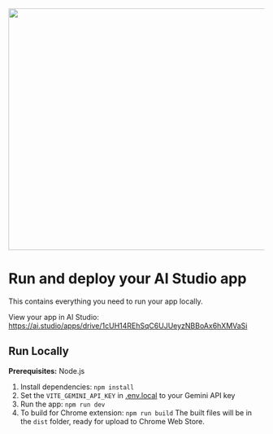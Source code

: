 <div align="center">
<img width="1200" height="475" alt="GHBanner" src="https://github.com/user-attachments/assets/0aa67016-6eaf-458a-adb2-6e31a0763ed6" />
</div>

# Run and deploy your AI Studio app

This contains everything you need to run your app locally.

View your app in AI Studio: https://ai.studio/apps/drive/1cUH14REhSqC6UJUeyzNBBoAx6hXMVaSi

## Run Locally

**Prerequisites:**  Node.js


1. Install dependencies:
    `npm install`
2. Set the `VITE_GEMINI_API_KEY` in [.env.local](.env.local) to your Gemini API key
3. Run the app:
    `npm run dev`
4. To build for Chrome extension:
    `npm run build`
    The built files will be in the `dist` folder, ready for upload to Chrome Web Store.
